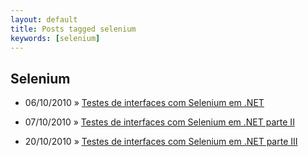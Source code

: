 ```yaml
---
layout: default
title: Posts tagged selenium
keywords: [selenium]
---
```

<h2 class="category">Selenium</h2>
<ul class="posts">
<li>
<p>
<span class="date">06/10/2010</span> &raquo; 
<a href="/blog/testes-de-interfaces-com-selenium-em-net">Testes de interfaces com Selenium em .NET</a>
</p>
</li> 
<li>
<p>
<span class="date">07/10/2010</span> &raquo; 
<a href="/blog/testes-de-interfaces-com-selenium-em-net-parte-ii">Testes de interfaces com Selenium em .NET parte II</a>
</p>
</li> 
<li>
<p>
<span class="date">20/10/2010</span> &raquo; 
<a href="/blog/testes-de-interfaces-com-selenium-em-net-parte-iii">Testes de interfaces com Selenium em .NET parte III</a>
</p>
</li> 
</ul>
